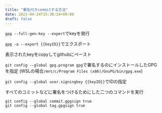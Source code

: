 ```yaml
---
title: "署名付きcommitする方法"
date: 2022-04-24T15:38:24+09:00
draft: false
---
```


`gpg --full-gen-key --expert`でkeyを発行

`gpg -a --export {{keyID}}`でエクスポート

表示されたkeyをcopyしてgithubにペースト

`git config --global gpg.program gpg`で署名するのにインストールしたGPGを指定
(WSLの場合`/mnt/c/Program Files (x86)/GnuPG/bin/gpg.exe`)

`git config --global user.signingkey {{keyID}}`でIDの指定

すべてのコミットなどに署名をつけるためにした二つのコマンドを実行

```text
git config --global commit.gpgsign true
git config --global tag.gpgsign true
```
